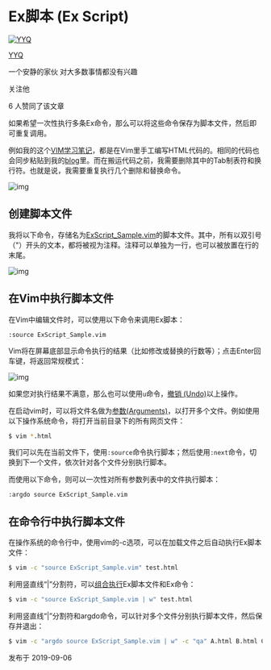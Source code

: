 # Ex脚本 (Ex Script)

[![YYQ](https://pic2.zhimg.com/v2-c4432de041354a82800b86e53483c9c7_xs.jpg?source=172ae18b)](https://www.zhihu.com/people/anthony.yuan)

[YYQ](https://www.zhihu.com/people/anthony.yuan)

一个安静的家伙 对大多数事情都没有兴趣

关注他

6 人赞同了该文章

如果希望一次性执行多条Ex命令，那么可以将这些命令保存为脚本文件，然后即可重复调用。

例如我的这个[VIM学习笔记](https://link.zhihu.com/?target=http%3A//yyq123.github.com/learn-vim/learn-vi-00-00-TOC.html)，都是在Vim里手工编写HTML代码的。相同的代码也会同步粘贴到我的[blog](https://link.zhihu.com/?target=https%3A//yyq123.blogspot.com/)里。而在搬运代码之前，我需要删除其中的Tab制表符和换行符。也就是说，我需要重复执行几个删除和替换命令。

![img](https://pic2.zhimg.com/80/v2-6306c3db71eab500f465746084595ac5_720w.jpg)

## **创建脚本文件**

我将以下命令，存储名为[ExScript_Sample.vim](https://link.zhihu.com/?target=https%3A//yyq123.github.io/learn-vim/samples/ExScript_Sample.vim)的脚本文件。其中，所有以双引号（"）开头的文本，都将被视为注释。注释可以单独为一行，也可以被放置在行的末尾。

![img](https://pic4.zhimg.com/80/v2-32177d349bf4f7aca94b65e9d815abab_720w.jpg)

## **在Vim中执行脚本文件**

在Vim中编辑文件时，可以使用以下命令来调用Ex脚本：

```vim
:source ExScript_Sample.vim
```

Vim将在屏幕底部显示命令执行的结果（比如修改或替换的行数等）；点击Enter回车键，将返回常规模式：

![img](https://pic2.zhimg.com/80/v2-f7682ef3b02692cf1dfd1a0359a5e0b1_720w.jpg)

如果您对执行结果不满意，那么也可以使用`u`命令，[撤销 (Undo)](https://link.zhihu.com/?target=http%3A//yyq123.github.io/learn-vim/learn-vi-06-Undo.html)以上操作。

在启动vim时，可以将文件名做为[参数(Arguments)](https://link.zhihu.com/?target=http%3A//yyq123.github.io/learn-vim/learn-vi-16-MultiArguments.html)，以打开多个文件。例如使用以下操作系统命令，将打开当前目录下的所有网页文件：

```bash
$ vim *.html
```

我们可以先在当前文件下，使用`:source`命令执行脚本；然后使用`:next`命令，切换到下一个文件，依次针对各个文件分别执行脚本。

而使用以下命令，则可以一次性对所有参数列表中的文件执行脚本：

```vim
:argdo source ExScript_Sample.vim
```

## **在命令行中执行脚本文件**

在操作系统的命令行中，使用vim的-c选项，可以在加载文件之后自动执行Ex脚本文件：

```bash
$ vim -c "source ExScript_Sample.vim" test.html
```

利用竖直线“|”分割符，可以[组合执行](https://link.zhihu.com/?target=http%3A//yyq123.github.io/learn-vim/learn-vi-48-02-ExCommand-Run.html)Ex脚本文件和Ex命令：

```bash
$ vim -c "source ExScript_Sample.vim | w" test.html
```

利用竖直线“|”分割符和argdo命令，可以针对多个文件分别执行脚本文件，然后保存并退出：

```bash
$ vim -c "argdo source ExScript_Sample.vim | w" -c "qa" A.html B.html C.html 
```



发布于 2019-09-06